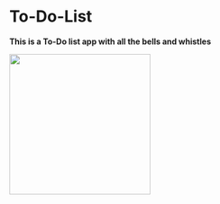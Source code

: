 # To-Do-List

**This is a To-Do list app with all the bells and whistles**

<img src="https://github.com/QuestCode/To-Do-List/blob/master/To-Do%20List/images/to-do-initial.gif?raw=true" width="250">


